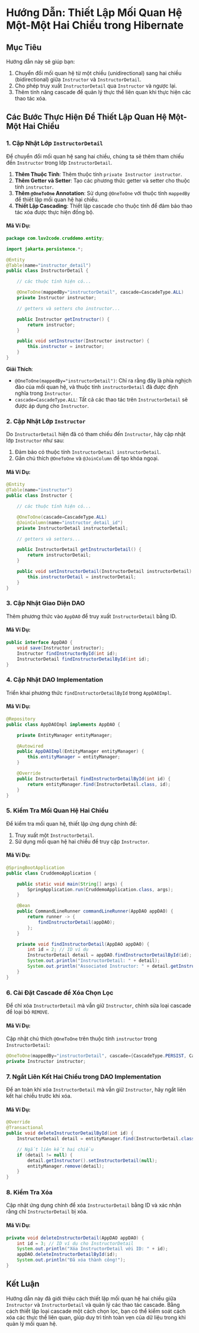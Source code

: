 
# Hướng Dẫn: Thiết Lập Mối Quan Hệ Một-Một Hai Chiều trong Hibernate

## Mục Tiêu

Hướng dẫn này sẽ giúp bạn:

1. Chuyển đổi mối quan hệ từ một chiều (unidirectional) sang hai chiều (bidirectional) giữa `Instructor` và `InstructorDetail`.
2. Cho phép truy xuất `InstructorDetail` qua `Instructor` và ngược lại.
3. Thêm tính năng cascade để quản lý thực thể liên quan khi thực hiện các thao tác xóa.

## Các Bước Thực Hiện Để Thiết Lập Quan Hệ Một-Một Hai Chiều

### 1. Cập Nhật Lớp `InstructorDetail`

Để chuyển đổi mối quan hệ sang hai chiều, chúng ta sẽ thêm tham chiếu đến `Instructor` trong lớp `InstructorDetail`.

1. **Thêm Thuộc Tính**: Thêm thuộc tính `private Instructor instructor`.
2. **Thêm Getter và Setter**: Tạo các phương thức getter và setter cho thuộc tính `instructor`.
3. **Thêm `@OneToOne` Annotation**: Sử dụng `@OneToOne` với thuộc tính `mappedBy` để thiết lập mối quan hệ hai chiều.
4. **Thiết Lập Cascading**: Thiết lập cascade cho thuộc tính để đảm bảo thao tác xóa được thực hiện đồng bộ.

#### Mã Ví Dụ:

```java
package com.luv2code.cruddemo.entity;

import jakarta.persistence.*;

@Entity
@Table(name="instructor_detail")
public class InstructorDetail {

    // các thuộc tính hiện có...

    @OneToOne(mappedBy="instructorDetail", cascade=CascadeType.ALL)
    private Instructor instructor;

    // getters và setters cho instructor...

    public Instructor getInstructor() {
        return instructor;
    }

    public void setInstructor(Instructor instructor) {
        this.instructor = instructor;
    }
}
```

**Giải Thích**:

- `@OneToOne(mappedBy="instructorDetail")`: Chỉ ra rằng đây là phía nghịch đảo của mối quan hệ, và thuộc tính `instructorDetail` đã được định nghĩa trong `Instructor`.
- `cascade=CascadeType.ALL`: Tất cả các thao tác trên `InstructorDetail` sẽ được áp dụng cho `Instructor`.

### 2. Cập Nhật Lớp `Instructor`

Do `InstructorDetail` hiện đã có tham chiếu đến `Instructor`, hãy cập nhật lớp `Instructor` như sau:

1. Đảm bảo có thuộc tính `InstructorDetail instructorDetail`.
2. Gắn chú thích `@OneToOne` và `@JoinColumn` để tạo khóa ngoại.

#### Mã Ví Dụ:

```java
@Entity
@Table(name="instructor")
public class Instructor {

    // các thuộc tính hiện có...

    @OneToOne(cascade=CascadeType.ALL)
    @JoinColumn(name="instructor_detail_id")
    private InstructorDetail instructorDetail;

    // getters và setters...

    public InstructorDetail getInstructorDetail() {
        return instructorDetail;
    }

    public void setInstructorDetail(InstructorDetail instructorDetail) {
        this.instructorDetail = instructorDetail;
    }
}
```

### 3. Cập Nhật Giao Diện DAO

Thêm phương thức vào `AppDAO` để truy xuất `InstructorDetail` bằng ID.

#### Mã Ví Dụ:

```java
public interface AppDAO {
    void save(Instructor instructor);
    Instructor findInstructorById(int id);
    InstructorDetail findInstructorDetailById(int id);
}
```

### 4. Cập Nhật DAO Implementation

Triển khai phương thức `findInstructorDetailById` trong `AppDAOImpl`.

#### Mã Ví Dụ:

```java
@Repository
public class AppDAOImpl implements AppDAO {

    private EntityManager entityManager;

    @Autowired
    public AppDAOImpl(EntityManager entityManager) {
        this.entityManager = entityManager;
    }

    @Override
    public InstructorDetail findInstructorDetailById(int id) {
        return entityManager.find(InstructorDetail.class, id);
    }
}
```

### 5. Kiểm Tra Mối Quan Hệ Hai Chiều

Để kiểm tra mối quan hệ, thiết lập ứng dụng chính để:

1. Truy xuất một `InstructorDetail`.
2. Sử dụng mối quan hệ hai chiều để truy cập `Instructor`.

#### Mã Ví Dụ:

```java
@SpringBootApplication
public class CruddemoApplication {

    public static void main(String[] args) {
        SpringApplication.run(CruddemoApplication.class, args);
    }

    @Bean
    public CommandLineRunner commandLineRunner(AppDAO appDAO) {
        return runner -> {
            findInstructorDetail(appDAO);
        };
    }

    private void findInstructorDetail(AppDAO appDAO) {
        int id = 2; // ID ví dụ
        InstructorDetail detail = appDAO.findInstructorDetailById(id);
        System.out.println("InstructorDetail: " + detail);
        System.out.println("Associated Instructor: " + detail.getInstructor());
    }
}
```

### 6. Cài Đặt Cascade để Xóa Chọn Lọc

Để chỉ xóa `InstructorDetail` mà vẫn giữ `Instructor`, chỉnh sửa loại cascade để loại bỏ `REMOVE`.

#### Mã Ví Dụ:

Cập nhật chú thích `@OneToOne` trên thuộc tính `instructor` trong `InstructorDetail`:

```java
@OneToOne(mappedBy="instructorDetail", cascade={CascadeType.PERSIST, CascadeType.MERGE, CascadeType.REFRESH, CascadeType.DETACH})
private Instructor instructor;
```

### 7. Ngắt Liên Kết Hai Chiều trong DAO Implementation

Để an toàn khi xóa `InstructorDetail` mà vẫn giữ `Instructor`, hãy ngắt liên kết hai chiều trước khi xóa.

#### Mã Ví Dụ:

```java
@Override
@Transactional
public void deleteInstructorDetailById(int id) {
    InstructorDetail detail = entityManager.find(InstructorDetail.class, id);

    // Ngắt liên kết hai chiều
    if (detail != null) {
        detail.getInstructor().setInstructorDetail(null);
        entityManager.remove(detail);
    }
}
```

### 8. Kiểm Tra Xóa

Cập nhật ứng dụng chính để xóa `InstructorDetail` bằng ID và xác nhận rằng chỉ `InstructorDetail` bị xóa.

#### Mã Ví Dụ:

```java
private void deleteInstructorDetail(AppDAO appDAO) {
    int id = 3; // ID ví dụ cho InstructorDetail
    System.out.println("Xóa InstructorDetail với ID: " + id);
    appDAO.deleteInstructorDetailById(id);
    System.out.println("Đã xóa thành công!");
}
```

## Kết Luận

Hướng dẫn này đã giới thiệu cách thiết lập mối quan hệ hai chiều giữa `Instructor` và `InstructorDetail` và quản lý các thao tác cascade. Bằng cách thiết lập loại cascade một cách chọn lọc, bạn có thể kiểm soát cách xóa các thực thể liên quan, giúp duy trì tính toàn vẹn của dữ liệu trong khi quản lý mối quan hệ.
